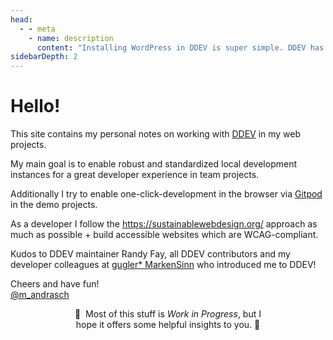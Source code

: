 ```yaml
---
head:
  - - meta
    - name: description
      content: "Installing WordPress in DDEV is super simple. DDEV has already built-in support for the WordPress Command Line Tools (WP-CLI),therefore you can just download WordPress and install it locally:"
sidebarDepth: 2
---
```


# Hello!

This site contains my personal notes on working with [DDEV](/what-is-ddev) in my web projects.

My main goal is to enable robust and standardized local development instances for a great developer experience in team projects.

Additionally I try to enable one-click-development in the browser via [Gitpod](/ddev-meets-gitpod) in the demo projects.

As a developer I follow the https://sustainablewebdesign.org/ approach as much as possible + build accessible websites which are WCAG-compliant.

Kudos to DDEV maintainer Randy Fay, all DDEV contributors and my developer colleagues at [gugler\* MarkenSinn](https://markensinn.at/) who introduced me to DDEV!

Cheers and have fun!<br>
[@m_andrasch](https://twitter.com/m_andrasch)

<p style="text-align:center;">🚧 &nbsp;Most of this stuff is <i>Work in Progress</i>, but I<br> hope it offers some helpful insights to you. 🚧</p>

